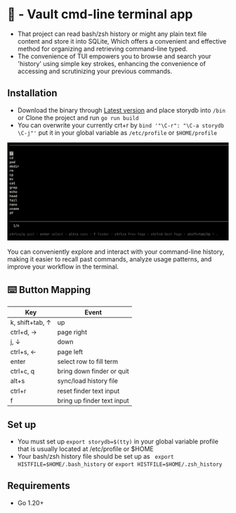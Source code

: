 # 🚀 - Vault cmd-line terminal app
- That project can read bash/zsh history or might any plain text file content and store it into SQLite, Which offers a convenient and effective method for organizing and retrieving command-line typed.
- The convenience of TUI empowers you to browse and search your 'history' using simple key strokes, enhancing the convenience of accessing and scrutinizing your previous commands.

## Installation
- Download the binary through [Latest version](https://github.com/grrlopes/storydb/releases) and place storydb into ```/bin``` or Clone the project and run ```go run build```
- You can overwrite your currently crt+r by ```bind '"\C-r": "\C-a storydb \C-j"'``` put it in your global variable as ```/etc/profile``` or ```$HOME/profile```

![](screenshots/storydb2.gif)

You can conveniently explore and interact with your command-line history, making it easier to recall past commands, analyze usage patterns, and improve your workflow in the terminal.

## ⌨️  Button Mapping
| Key             | Event                     |
|-----------------|---------------------------|
| k, shift+tab, ↑ | up                        |
| ctrl+d, →       | page right                |
| j, ↓            | down                      |
| ctrl+s, ←       | page left                 |
| enter           | select row to fill term   |
| ctrl+c, q       | bring down finder or quit |
| alt+s           | sync/load history file    |
| ctrl+r          | reset finder text input   |
| f               | bring up finder text input|

## Set up
- You must set up ```export storydb=$(tty)``` in your global variable profile that is usually located at /etc/profile or $HOME
- Your bash/zsh history file should be set up  as ``` export HISTFILE=$HOME/.bash_history``` or ```export HISTFILE=$HOME/.zsh_history```

## Requirements
- Go 1.20+
